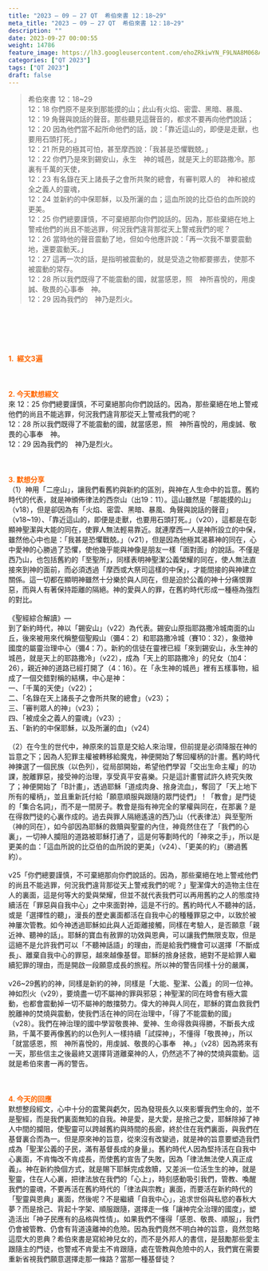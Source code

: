 ```yaml
---
title: "2023 – 09 – 27 QT  希伯來書 12：18~29"
meta_title: "2023 – 09 – 27 QT  希伯來書 12：18~29"
description: ""
date: 2023-09-27 00:00:55
weight: 14786
feature_image: https://lh3.googleusercontent.com/ehoZRkiwYN_F9LNA8M068AYxt73EavCZno-PD1cJRuf5BbSkQVUWr3gNEbt5kSs28Pb_Elg17kSrtf9ybWvojWoMV6I4tPM3vGRGDq6GkKkPdL2Gut4QAIw4-uykKUAtNiKgQKntvsU=w800
categories: ["QT 2023"]
tags: ["QT 2023"]
draft: false
---
```


<blockquote>希伯來書 12：18~29<br />
12：18 你們原不是來到那能摸的山；此山有火焰、密雲、黑暗、暴風、<br />
12：19 角聲與說話的聲音。那些聽見這聲音的，都求不要再向他們說話；<br />
12：20 因為他們當不起所命他們的話，說：「靠近這山的，即便是走獸，也要用石頭打死。」<br />
12：21 所見的極其可怕，甚至摩西說：「我甚是恐懼戰兢。」<br />
12：22 你們乃是來到錫安山，永生　神的城邑，就是天上的耶路撒冷。那裏有千萬的天使，<br />
12：23 有名錄在天上諸長子之會所共聚的總會，有審判眾人的　神和被成全之義人的靈魂，<br />
12：24 並新約的中保耶穌，以及所灑的血；這血所說的比亞伯的血所說的更美。<br />
12：25 你們總要謹慎，不可棄絕那向你們說話的。因為，那些棄絕在地上警戒他們的尚且不能逃罪，何況我們違背那從天上警戒我們的呢？<br />
12：26 當時他的聲音震動了地，但如今他應許說：「再一次我不單要震動地，還要震動天。」<br />
12：27 這再一次的話，是指明被震動的，就是受造之物都要挪去，使那不被震動的常存。<br />
12：28 所以我們既得了不能震動的國，就當感恩，照　神所喜悅的，用虔誠、敬畏的心事奉　神。<br />
12：29 因為我們的　神乃是烈火。</blockquote><br />
&nbsp;<br />
<br />
&nbsp;<br />
<br />
<span style="color: #ff6600;"><strong>1.  經文3遍</strong></span><br />
<br />
&nbsp;<br />
<br />
<span style="color: #ff6600;"><strong>2. 今天默想經文<br />
</strong></span>來 12：25 你們總要謹慎，不可棄絕那向你們說話的。因為，那些棄絕在地上警戒他們的尚且不能逃罪，何況我們違背那從天上警戒我們的呢？<br />
12：28 所以我們既得了不能震動的國，就當感恩，照　神所喜悅的，用虔誠、敬畏的心事奉　神。<br />
12：29 因為我們的　神乃是烈火。<br />
<br />
&nbsp;<br />
<br />
<strong><span style="color: #ff6600;">3. 默想分享<br />
</span></strong>（1）神用「二座山」，讓我們看舊約與新約的區別，與神在人生命中的旨意。舊約時代的代表，就是神頒佈律法的西奈山（出19：11）。這山雖然是「那能摸的山」（v18），但是卻因為有「火焰、密雲、黑暗、暴風、角聲與說話的聲音」（v18~19）、「靠近這山的，即便是走獸，也要用石頭打死。」（v20），這都是在彰顯神聖潔與大能的同在，使罪人無法輕易靠近。就連摩西一人是神所設立的中保，雖然他心中也是：「我甚是恐懼戰兢。」（v21），但是因為他極其渴慕神的同在，心中愛神的心勝過了恐懼，使他幾乎能與神像是朋友一樣「面對面」的說話。不僅是西乃山，也包括舊約的「至聖所」，同樣表明神聖潔公義榮耀的同在，使人無法直接來到神的面前，而必須透過「摩西或大祭司這樣的中保」，才能間接的與神建立關係。這一切都在顯明神雖然十分樂於與人同在，但是迫於公義的神十分痛恨罪惡，而與人有著保持距離的隔絕。神的愛與人的罪，在舊約時代形成一種極為強烈的對比。<br />
<br />
《聖經綜合解讀》—<br />
到了新約時代，神以「錫安山」（v22）為代表。錫安山原指耶路撒冷城南面的山丘，後來被用來代稱整個聖殿山（彌4：2）和耶路撒冷城（賽10：32），象徵神國度的屬靈治理中心（彌4：7）。新約的信徒在靈裡已經「來到錫安山，永生神的城邑，就是天上的耶路撒冷」（v22），成為「天上的耶路撒冷」的兒女（加4：26），親近神的道路已經打開了（4：16）。在「永生神的城邑」裡有五樣事物，組成了一個交錯對稱的結構，中心是神：<br />
一、「千萬的天使」（v22）；<br />
二、「名錄在天上諸長子之會所共聚的總會」（v23）；<br />
三、「審判眾人的神」（v23）；<br />
四、「被成全之義人的靈魂」（v23）;<br />
五、「新約的中保耶穌，以及所灑的血」（v24）<br />
<br />
（2）在今生的世代中，神原來的旨意是交給人來治理，但前提是必須降服在神的旨意之下；因為人犯罪主權被轉移給魔鬼，神便開始了奪回權柄的計畫。舊約時代神揀選了一個民族（以色列），從局部開始，希望他們學習「交出生命主權」的功課，脫離罪惡，接受神的治理，享受真平安喜樂。只是這計畫嘗試許久終究失敗了；神便開始了「B計畫」，透過耶穌「道成肉身、捨身流血」，奪回了「天上地下所有的權柄」，並且重新託付給「願意順服與跟隨的眾門徒們」！「教會」是門徒的「集合名詞」，而不是一間房子。教會是指有神完全的掌權與同在，在那裏？是在得救門徒的心裏作成的。過去與罪人隔絕遙遠的西乃山（代表律法）與至聖所（神的同在），如今卻因為耶穌的救贖與聖靈的內住，神竟然住在了「我們的心裏」，一切神人攔阻的道路被耶穌打通了，這是何等劃時代的「神來之手」，所以是更美的血：「這血所說的比亞伯的血所說的更美」（v24）、「更美的約」（勝過舊約）。<br />
<br />
v25「你們總要謹慎，不可棄絕那向你們說話的。因為，那些棄絕在地上警戒他們的尚且不能逃罪，何況我們違背那從天上警戒我們的呢？」聖潔偉大的造物主住在人的裏面，這是何等大的愛與榮耀，但並不就代表我們可以再用舊約之人的態度持續活在「罪惡與自我中心」之中來面對神，這是不行的。舊約時代人不聽神的話，或是「選擇性的聽」，漫長的歷史裏面都活在自我中心的種種罪惡之中，以致於被神屢次管教。如今神透過耶穌如此與人近距離接觸，同樣在考驗人，是否願意「親近神、聽神的話」。耶穌的寶血有赦罪的功效與恩典，可以讓我們無限支取，但是這絕不是允許我們可以「不聽神話語」的理由，而是給我們機會可以選擇「不斷成長」、離棄自我中心的罪惡，越來越像基督。耶穌的捨身拯救，絕對不是給罪人繼續犯罪的理由，而是開啟一段願意成長的旅程。所以神的警告同樣十分的嚴厲，<br />
<br />
v26~29舊約的神，同樣是新約的神，同樣是「大能、聖潔、公義」的同一位神。神如烈火（v29），要燒盡一切不屬神的罪與邪惡；神聖潔的同在時會有極大震動，也都會震動掉一切不屬神的敵擋勢力。偉大的神與人同在，耶穌的寶血救我們脫離神的焚燒與震動，使我們活在神的同在治理中，「得了不能震動的國」（v28）。我們在神治理的國中學習敬畏神、愛神、生命得救與得勝，不斷長大成熟，千萬不要再像舊約的以色列人一樣持續「試探神」，不懂得「敬畏神」，所以「就當感恩，照　神所喜悅的，用虔誠、敬畏的心事奉　神。」（v28）因為將來有一天，那些信主之後最終又選擇背道離棄神的人，仍然逃不了神的焚燒與震動。這就是希伯來書一再的警告。<br />
<br />
&nbsp;<br />
<br />
<strong style="font-size: inherit;"><span style="color: #ff6600;">4. 今天的回應<br />
</span></strong>默想整段經文，心中十分的震驚與虧欠，因為發現長久以來影響我們生命的，並不是聖經，而是我們裏面無知的自我。神是愛，是大愛，是捨己之愛，耶穌除掉了神人中間的攔阻，使聖靈可以跨越舊約與時間的長廊，終於住在我們裏面，與我們在基督裏合而為一。但是原來神的旨意，從來沒有改變過，就是神的旨意要塑造我們成為「聖潔公義的子民，滿有基督長成的身量」。舊約時代人因為堅持活在自我中心裏面，不肯悔改不肯成長，而使舊約宣告了失敗，因為「律法無法使人真正成義」。神在新約換個方式，就是賜下耶穌完成救贖，又差派一位活生生的神，就是聖靈，住在人心裏，把律法放在我們的「心上」，時刻感動吸引我們，管教、喚醒我們的靈魂，不要再活在舊約時代的「律法與宗教」裏面，而要活在新約時代的「聖靈與恩典」裏面，然後呢？不是繼續「自我中心」，追求世俗與私慾的春秋大夢？而是捨己、背起十字架、順服跟隨，選擇走一條「讓神完全治理的國度」，塑造活出「神子民應有的品格與性情」。如果我們不懂得「感恩、敬畏、順服」，我們仍會被管教、仍會有背道遠離神的危險。因為我們竟然不明白神的旨意，竟然忽略這麼大的恩典？希伯來書是寫給神兒女的，而不是外邦人的書信，是鼓勵那些愛主跟隨主的門徒，也警戒不肯愛主不肯跟隨，處在管教與危險中的人，我們實在需要重新省視我們願意選擇走那一條路？當那一種基督徒？<br />
<br />
<audio style="display: none;" controls="controls"></audio><br />
<br />
<audio style="display: none;" controls="controls"></audio><br />
<br />
<audio style="display: none;" controls="controls"></audio><br />
<br />
<audio style="display: none;" controls="controls"></audio><br />
<br />
<audio style="display: none;" controls="controls"></audio>
        